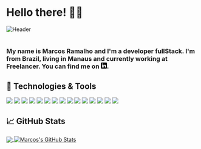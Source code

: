 # Hello there! 👋🤓

![Header](https://media.giphy.com/media/OkJat1YNdoD3W/giphy.gif)

#

### My name is Marcos Ramalho and I'm a developer fullStack. I'm from Brazil, living in Manaus and currently working at Freelancer. You can find me on [![LinkedIn][3.2]][3].

## 🔧 Technologies & Tools
![](https://img.shields.io/badge/OS-Linux-informational?style=flat&logo=linux&logoColor=white&color=2bbc8a)
![](https://img.shields.io/badge/OS-Ubuntu-information?style=flat&logo=ubuntu&logoColor=white&color=2bbc8a)
![](https://img.shields.io/badge/Code-JavaScript-informational?style=flat&logo=javascript&logoColor=white&color=2bbc8a)
![](https://img.shields.io/badge/Code-Typescript-information?style=flat&logo=typescript&logoColor=white&color=2bbc8a)
![](https://img.shields.io/badge/Code-ReactJS-information?style=flat&logo=react&logoColor=white&color=2bbc8a)
![](https://img.shields.io/badge/Code-NodeJs-information?style=flat&logo=node.Js&logoColor=white&color=2bbc8a)
![](https://img.shields.io/badge/Code-Angular-information?style=flat&logo=angular&logoColor=white&color=2bbc8a)
![](https://img.shields.io/badge/Code-Golang-informational?style=flat&logo=go&logoColor=white&color=2bbc8a)
![](https://img.shields.io/badge/Code-Dart-information?style=flat&logo=dart&logoColor=white&color=2bbc8a)
![](https://img.shields.io/badge/Code-Flutter-information?style=flat&logo=flutter&logoColor=white&color=2bbc8a)
![](https://img.shields.io/badge/Shell-Bash-informational?style=flat&logo=gnu-bash&logoColor=white&color=2bbc8a)
![](https://img.shields.io/badge/Tools-PostgreSQL-informational?style=flat&logo=postgresql&logoColor=white&color=2bbc8a)
![](https://img.shields.io/badge/Tools-Docker-informational?style=flat&logo=docker&logoColor=white&color=2bbc8a)
![](https://img.shields.io/badge/Tools-Kubernetes-informational?style=flat&logo=kubernetes&logoColor=white&color=2bbc8a)
![](https://img.shields.io/badge/Cloud-Digital_Ocean-informational?style=flat&logo=digitalocean&logoColor=white&color=2bbc8a)

## &#x1f4c8; GitHub Stats
<a href="https://github.com/marcosramalho/marcosramalho">
  <img align="center" src="https://github-readme-stats.vercel.app/api/top-langs/?username=marcosramalho&hide=java,html&title_color=ffffff&text_color=c9cacc&icon_color=2bbc8a&bg_color=1d1f21" />
</a>
<a href="https://github.com/marcosramalho/marcosramalho">
  <img align="center" src="https://github-readme-stats.vercel.app/api?username=marcosramalho&show_icons=true&line_height=27&count_private=true&title_color=ffffff&text_color=c9cacc&icon_color=2bbc8a&bg_color=1d1f21" alt="Marcos's GitHub Stats" />
</a>

<!-- links to social media icons -->

<!-- icons with padding -->

[1.1]: http://i.imgur.com/tXSoThF.png (twitter icon with padding)
[2.1]: http://i.imgur.com/0o48UoR.png (github icon with padding)

<!-- icons without padding -->

[1.2]: http://i.imgur.com/wWzX9uB.png (twitter icon without padding)
[2.2]: http://i.imgur.com/9I6NRUm.png (github icon without padding)
[3.2]: https://raw.githubusercontent.com/marcosramalho/marcosramalho/main/linkedin-3-16.png (LinkedIn icon without padding)


<!-- links to your social media accounts -->

[1]: https://twitter.com
[2]: https://github.com/marcosramalho
[3]: https://www.linkedin.com/in/marcos-ramalho/


<!-- Resources -->
<!-- Icons: https://simpleicons.org/ -->
<!-- GitHub Stats: https://github.com/anuraghazra/github-readme-stats -->
<!-- Emojis: https://emojipedia.org/emoji/ -->
<!-- HTML Emojis: https://www.fileformat.info/index.htm -->
<!-- Shields: https://shields.io/ -->
<!-- Awesome GitHub Profile README: https://github.com/abhisheknaiidu/awesome-github-profile-readme -->

